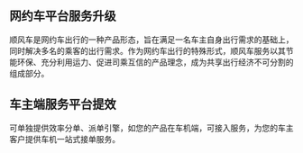 ## 网约车平台服务升级
顺风车是网约车出行的一种产品形态，旨在满足一名车主自身出行需求的基础上，同时解决多名的乘客的出行需求。作为网约车出行的特殊形式，顺风车服务以其节能环保、充分利用运力、促进司乘互信的产品理念，成为共享出行经济不可分割的组成部分。

## 车主端服务平台提效
可单独提供效率分单、派单引擎，如您的产品在车机端，可接入服务，为您的车主客户提供车机一站式接单服务。